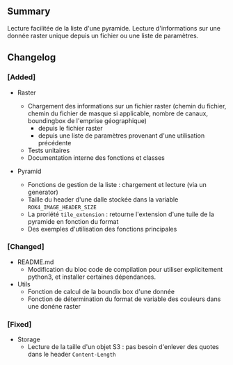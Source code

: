 ## Summary

Lecture facilitée de la liste d'une pyramide. Lecture d'informations sur une donnée raster unique depuis un fichier ou une liste de paramètres.

## Changelog

### [Added]

* Raster
    * Chargement des informations sur un fichier raster (chemin du fichier, chemin du fichier de masque si applicable, nombre de canaux, boundingbox de l'emprise géographique)
        * depuis le fichier raster
        * depuis une liste de paramètres provenant d'une utilisation précédente
    * Tests unitaires
    * Documentation interne des fonctions et classes

* Pyramid
    * Fonctions de gestion de la liste : chargement et lecture (via un generator)
    * Taille du header d'une dalle stockée dans la variable `ROK4_IMAGE_HEADER_SIZE`
    * La proriété `tile_extension` : retourne l'extension d'une tuile de la pyramide en fonction du format
    * Des exemples d'utilisation des fonctions principales

### [Changed]

* README.md
    * Modification du bloc code de compilation pour utiliser explicitement python3, et installer certaines dépendances.
* Utils
    * Fonction de calcul de la boundix box d'une donnée
    * Fonction de détermination du format de variable des couleurs dans une donéne raster


### [Fixed]

* Storage
    * Lecture de la taille d'un objet S3 : pas besoin d'enlever des quotes dans le header `Content-Length`

<!--
### [Added]

### [Changed]

### [Deprecated]

### [Removed]

### [Fixed]

### [Security]
-->
